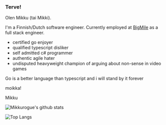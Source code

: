 ### Terve!

Olen Mikku (tai Mikki).

I'm a Finnish/Dutch software engineer. Currently employed at [BigMile](https://www.bigmile.eu) as a full stack engineer.

- certified go enjoyer
- qualified typescript disliker
- self admitted c# programmer
- authentic agile hater
- undisputed heavyweight champion of arguing about non-sense in video games

Go is a better language than typescript and i will stand by it forever

moikka!

Mikku

![Mikkurogue's github stats](https://github-readme-stats.vercel.app/api?username=mikkurogue&theme=catppuccin&bg_color=1e1e2e&text_color=cdd6f4&icon_color=cba6f7&title_color=94e2d5&show_icons=true)

![Top Langs](https://github-readme-stats.vercel.app/api/top-langs/?username=mikkurogue&layout=compact&theme=catppuccin&bg_color=1e1e2e&text_color=cdd6f4&icon_color=cba6f7&title_color=94e2d5)

<!--
**Mikkelzu/mikkelzu** is a ✨ _special_ ✨ repository because its `README.md` (this file) appears on your GitHub profile.

Here are some ideas to get you started:

- 🔭 I’m currently working on ...
- 🌱 I’m currently learning ...
- 👯 I’m looking to collaborate on ...
- 🤔 I’m looking for help with ...
- 💬 Ask me about ...
- 📫 How to reach me: ...
- 😄 Pronouns: ...
- ⚡ Fun fact: ...
-->
